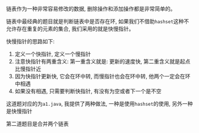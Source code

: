 链表作为一种非常容易修改的数据, 删除操作和添加操作都是非常简单的。

链表中最经典的题目就是判断链表中是否存在环, 如果我们不借助`hashset`这种不允许存在重复的元素的集合, 我们采用的就是快慢指针。

快慢指针的思路如下:

1. 定义一个快指针, 定义一个慢指针
2. 注意快指针有两重含义: 第一重含义就是: 更新的速度快, 第二重含义就是起点比慢指针近
3. 因为快指针更新快, 它会在环中转, 而慢指针也会在环中转, 他两个一定会在环中相遇
4. 如果没有相遇, 只需要判断快指针, 有没有为空或者下一个是不空

这道题对应的为`a1.java`, 我提供了两种做法, 一种是使用`hashset`的使用, 另外一种是快慢指针

第二道题目是合并两个链表
